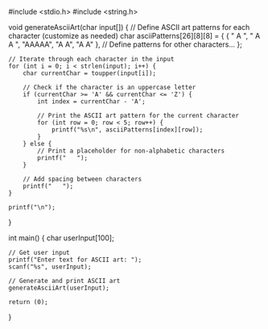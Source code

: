 #include <stdio.h>
#include <string.h>

void generateAsciiArt(char input[]) {
    // Define ASCII art patterns for each character (customize as needed)
    char asciiPatterns[26][8][8] = {
        {
            "  A  ",
            " A A ",
            "AAAAA",
            "A   A",
            "A   A"
        },
        // Define patterns for other characters...
    };

    // Iterate through each character in the input
    for (int i = 0; i < strlen(input); i++) {
        char currentChar = toupper(input[i]);

        // Check if the character is an uppercase letter
        if (currentChar >= 'A' && currentChar <= 'Z') {
            int index = currentChar - 'A';

            // Print the ASCII art pattern for the current character
            for (int row = 0; row < 5; row++) {
                printf("%s\n", asciiPatterns[index][row]);
            }
        } else {
            // Print a placeholder for non-alphabetic characters
            printf("   ");
        }

        // Add spacing between characters
        printf("   ");
    }

    printf("\n");
}

int main() {
    char userInput[100];

    // Get user input
    printf("Enter text for ASCII art: ");
    scanf("%s", userInput);

    // Generate and print ASCII art
    generateAsciiArt(userInput);

    return (0);
}
